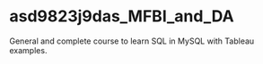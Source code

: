 # asd9823j9das_MFBI_and_DA
General and complete course to learn SQL in MySQL with Tableau examples.

